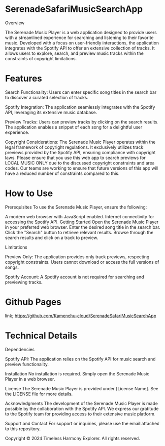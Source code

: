 # SerenadeSafariMusicSearchApp

Overview

The Serenade Music Player is a web application designed to provide users with a streamlined experience for searching and listening to their favorite music. Developed with a focus on user-friendly interactions, the application integrates with the Spotify API to offer an extensive collection of tracks. It allows users to explore, search, and preview music tracks within the constraints of copyright limitations.

# Features


Search Functionality:
Users can enter specific song titles in the search bar to discover a curated selection of tracks.

Spotify Integration:
The application seamlessly integrates with the Spotify API, leveraging its extensive music database.

Preview Tracks:
Users can preview tracks by clicking on the search results. The application enables a snippet of each song for a delightful user experience.

Copyright Considerations:
The Serenade Music Player operates within the legal framework of copyright regulations. It exclusively utilizes track previews provided by the Spotify API, ensuring compliance with copyright laws. Please ensure that you use this web app to search previews for LOCAL MUSIC ONLY due to the discussed copyright constraints and area codes. Our teams are working to ensure that future versions of this app will have a reduced number of constraints compared to this.

# How to Use


Prerequisites
To use the Serenade Music Player, ensure the following:

A modern web browser with JavaScript enabled.
Internet connectivity for accessing the Spotify API.
Getting Started
Open the Serenade Music Player in your preferred web browser.
Enter the desired song title in the search bar.
Click the "Search" button to retrieve relevant results.
Browse through the search results and click on a track to preview.


Limitations

Preview Only:
The application provides only track previews, respecting copyright constraints. Users cannot download or access the full versions of songs.

Spotify Account:
A Spotify account is not required for searching and previewing tracks. 

# Github Pages

link; https://github.com/Kamenchu-cloud/SerenadeSafariMusicSearchApp

# Technical Details


Dependencies

Spotify API: The application relies on the Spotify API for music search and preview functionality.

Installation
No installation is required. Simply open the Serenade Music Player in a web browser.

License
The Serenade Music Player is provided under [License Name]. See the LICENSE file for more details.

Acknowledgments
The development of the Serenade Music Player is made possible by the collaboration with the Spotify API. We express our gratitude to the Spotify team for providing access to their extensive music platform.

Support and Contact
For support or inquiries, please use the email attached to this repository.

Copyright © 2024 Timeless Harmony Explorer. All rights reserved.





